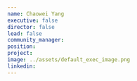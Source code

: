 ```yaml
---
name: Chaowei Yang
executive: false
director: false
lead: false
community_manager:   
position:  
project:  
image: ../assets/default_exec_image.png
linkedin: 
---
```


